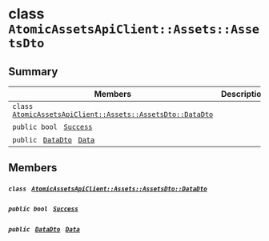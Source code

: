 # class `AtomicAssetsApiClient::Assets::AssetsDto` 

## Summary

 Members                                | Descriptions                                
----------------------------------------|---------------------------------------------
`class ` [`AtomicAssetsApiClient::Assets::AssetsDto::DataDto`](.github/workflows/documentation/md/AtomicAssetsApiClient--Assets--AssetsDto--DataDto.md#class_atomic_assets_api_client_1_1_assets_1_1_assets_dto_1_1_data_dto)        | 
`public bool ` [`Success`](#class_atomic_assets_api_client_1_1_assets_1_1_assets_dto_1a506fb037fbb6bfe8f254c021a2c3cfac) | 
`public ` [`DataDto`](.github/workflows/documentation/md/AtomicAssetsApiClient--Assets--AssetsDto--DataDto.md#class_atomic_assets_api_client_1_1_assets_1_1_assets_dto_1_1_data_dto)` ` [`Data`](#class_atomic_assets_api_client_1_1_assets_1_1_assets_dto_1a6ed89521b3da4f30d2ab82c36d0afd13) | 

## Members

##### `class ` [`AtomicAssetsApiClient::Assets::AssetsDto::DataDto`](.github/workflows/documentation/md/AtomicAssetsApiClient--Assets--AssetsDto--DataDto.md#class_atomic_assets_api_client_1_1_assets_1_1_assets_dto_1_1_data_dto) 

##### `public bool ` [`Success`](#class_atomic_assets_api_client_1_1_assets_1_1_assets_dto_1a506fb037fbb6bfe8f254c021a2c3cfac) 

##### `public ` [`DataDto`](.github/workflows/documentation/md/AtomicAssetsApiClient--Assets--AssetsDto--DataDto.md#class_atomic_assets_api_client_1_1_assets_1_1_assets_dto_1_1_data_dto)` ` [`Data`](#class_atomic_assets_api_client_1_1_assets_1_1_assets_dto_1a6ed89521b3da4f30d2ab82c36d0afd13) 

